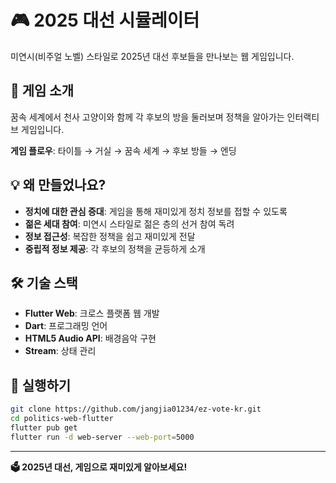 # 🎮 2025 대선 시뮬레이터

미연시(비주얼 노벨) 스타일로 2025년 대선 후보들을 만나보는 웹 게임입니다.

## 🎯 게임 소개

꿈속 세계에서 천사 고양이와 함께 각 후보의 방을 둘러보며 정책을 알아가는 인터랙티브 게임입니다.

**게임 플로우**: 타이틀 → 거실 → 꿈속 세계 → 후보 방들 → 엔딩

## 💡 왜 만들었나요?

- **정치에 대한 관심 증대**: 게임을 통해 재미있게 정치 정보를 접할 수 있도록
- **젊은 세대 참여**: 미연시 스타일로 젊은 층의 선거 참여 독려
- **정보 접근성**: 복잡한 정책을 쉽고 재미있게 전달
- **중립적 정보 제공**: 각 후보의 정책을 균등하게 소개

## 🛠️ 기술 스택

- **Flutter Web**: 크로스 플랫폼 웹 개발
- **Dart**: 프로그래밍 언어
- **HTML5 Audio API**: 배경음악 구현
- **Stream**: 상태 관리

## 🚀 실행하기

```bash
git clone https://github.com/jangjia01234/ez-vote-kr.git
cd politics-web-flutter
flutter pub get
flutter run -d web-server --web-port=5000
```

---

**🗳️ 2025년 대선, 게임으로 재미있게 알아보세요!**
